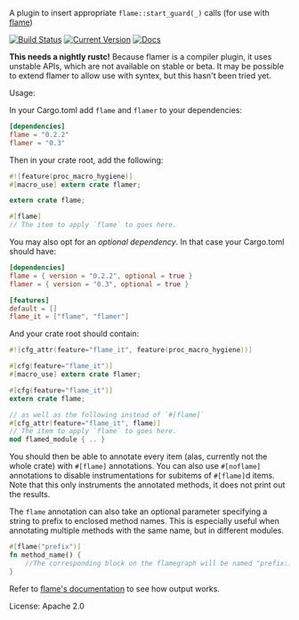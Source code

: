 A plugin to insert appropriate `flame::start_guard(_)` calls (for use with
[flame](https://github.com/TyOverby/flame))

[![Build Status](https://travis-ci.org/llogiq/flamer.svg)](https://travis-ci.org/llogiq/flamer)
[![Current Version](https://img.shields.io/crates/v/flamer.svg)](https://crates.io/crates/flamer)
[![Docs](https://docs.rs/flamer/badge.svg)](https://docs.rs/flamer)

**This needs a nightly rustc!** Because flamer is a compiler plugin, it uses
unstable APIs, which are not available on stable or beta. It may be possible to
extend flamer to allow use with syntex, but this hasn't been tried yet.

Usage:

In your Cargo.toml add `flame` and `flamer` to your dependencies:

```toml
[dependencies]
flame = "0.2.2"
flamer = "0.3"
```

Then in your crate root, add the following:

```rust
#![feature(proc_macro_hygiene)]
#[macro_use] extern crate flamer;

extern crate flame;

#[flame]
// The item to apply `flame` to goes here.
```

You may also opt for an *optional dependency*. In that case your Cargo.toml should have:

```toml
[dependencies]
flame = { version = "0.2.2", optional = true }
flamer = { version = "0.3", optional = true }

[features]
default = []
flame_it = ["flame", "flamer"]
```

And your crate root should contain:

```rust
#![cfg_attr(feature="flame_it", feature(proc_macro_hygiene))]

#[cfg(feature="flame_it")]
#[macro_use] extern crate flamer;

#[cfg(feature="flame_it")]
extern crate flame;

// as well as the following instead of `#[flame]`
#[cfg_attr(feature="flame_it", flame)]
// The item to apply `flame` to goes here.
mod flamed_module { .. }
```

You should then be able to annotate every item (alas, currently not the whole
crate) with `#[flame]` annotations. You can also use `#[noflame]` annotations
to disable instrumentations for subitems of `#[flame]`d items. Note that this
only instruments the annotated methods, it does not print out the results.

The `flame` annotation can also take an optional parameter specifying a string
to prefix to enclosed method names. This is especially useful when annotating
multiple methods with the same name, but in different modules.

```rust
#[flame("prefix")]
fn method_name() {
    //The corresponding block on the flamegraph will be named "prefix::method_name"
}
```

Refer to [flame's documentation](https://docs.rs/flame) to see how output works.

License: Apache 2.0
